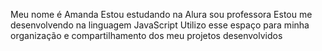 Meu nome é Amanda
Estou estudando na Alura
sou professora
Estou me desenvolvendo na linguagem JavaScript
Utilizo esse espaço para minha organização e compartilhamento dos meu projetos desenvolvidos
